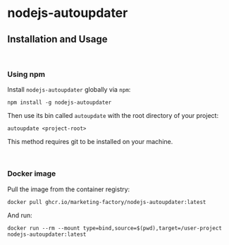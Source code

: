 # nodejs-autoupdater

<!--- TODO: Add description -->

## Installation and Usage

<br />

### Using npm
Install `nodejs-autoupdater` globally via `npm`:
```console
npm install -g nodejs-autoupdater
```
Then use its bin called `autoupdate` with the root directory of your project:
```console
autoupdate <project-root>
```
This method requires git to be installed on your machine.

<br />

### Docker image
Pull the image from the container registry:
```console
docker pull ghcr.io/marketing-factory/nodejs-autoupdater:latest
```
And run:
```console
docker run --rm --mount type=bind,source=$(pwd),target=/user-project nodejs-autoupdater:latest
```

<!--- TODO: Add config documentation -->

<!--- 
docker build --build-arg TARBALL_PATH=nodejs-autoupdater-0.0.4.tgz --tag autoupdater:latest .

docker run -it --rm --mount type=bind,source=$(pwd),target=/user-project --entrypoint /bin/sh autoupdater
-->